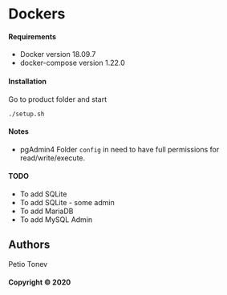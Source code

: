 # Dockers

#### Requirements
* Docker version 18.09.7
* docker-compose version 1.22.0

#### Installation

Go to product folder and start
```
./setup.sh
```

#### Notes

* pgAdmin4
Folder ```config``` in need to have full permissions for read/write/execute.

#### TODO
* To add SQLite
* To add SQLite - some admin
* To add MariaDB
* To add MySQL Admin

## Authors
Petio Tonev

#### Copyright © 2020
